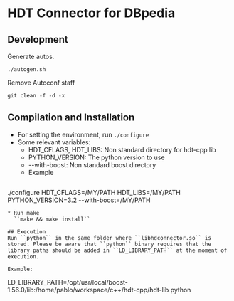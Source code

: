 # HDT Connector for DBpedia

## Development

Generate autos.
```
./autogen.sh
```

Remove Autoconf staff
```
git clean -f -d -x
```

## Compilation and Installation

* For setting the environment, run `./configure`
* Some relevant variables:
  * HDT\_CFLAGS, HDT\_LIBS: Non standard directory for hdt-cpp lib
  * PYTHON\_VERSION: The python version to use
  * --with-boost: Non standard boost directory
  * Example
  ```
./configure HDT_CFLAGS=/MY/PATH HDT_LIBS=/MY/PATH PYTHON_VERSION=3.2 --with-boost=/MY/PATH
```
* Run make
  ``make && make install``

## Execution
Run ``python`` in the same folder where ``libhdconnector.so`` is stored. Please be aware that ``python`` binary requires that the library paths should be added in ``LD_LIBRARY_PATH`` at the moment of execution. 

Example:
```
LD_LIBRARY_PATH=/opt/usr/local/boost-1.56.0/lib:/home/pablo/workspace/c++/hdt-cpp/hdt-lib python
```

